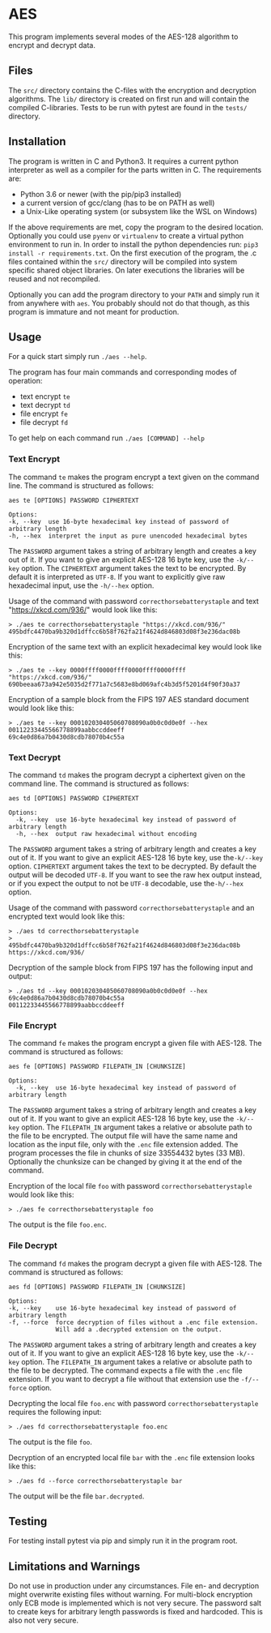 # AES
This program implements several modes of the AES-128 algorithm to encrypt and decrypt data.

## Files
The `src/` directory contains the C-files with the encryption and decryption algorithms. The `lib/` directory is created on first run and will contain the compiled C-libraries. Tests to be run with pytest are found in the `tests/` directory.

## Installation
The program is written in C and Python3. It requires a current python interpreter as well as a compiler for the parts written in C. The requirements are:
* Python 3.6 or newer (with the pip/pip3 installed)
* a current version of gcc/clang (has to be on PATH as well)
* a Unix-Like operating system (or subsystem like the WSL on Windows)

If the above requirements are met, copy the program to the desired location. Optionally you could use `pyenv` or `virtualenv` to create a virtual python environment to run in.
In order to install the python dependencies run: `pip3 install -r requirements.txt`.
On the first execution of the program, the .c files contained within the `src/` directory will be compiled into system specific shared object libraries. On later executions the libraries will be reused and not recompiled.  

Optionally you can add the program directory to your `PATH` and simply run it from anywhere with `aes`. You probably should not do that though, as this program is immature and not meant for production.

## Usage
For a quick start simply run `./aes --help`.

The program has four main commands and corresponding modes of operation:
* text encrypt `te`
* text decrypt `td`
* file encrypt `fe`
* file decrypt `fd`

To get help on each command run `./aes [COMMAND] --help`

### Text Encrypt
The command `te` makes the program encrypt a text given on the command line. The command is structured as follows:
```
aes te [OPTIONS] PASSWORD CIPHERTEXT

Options:
-k, --key  use 16-byte hexadecimal key instead of password of arbitrary length
-h, --hex  interpret the input as pure unencoded hexadecimal bytes
```

The `PASSWORD` argument takes a string of arbitrary length and creates a key out of it. If you want to give an explicit AES-128 16 byte key, use the `-k/--key` option. The `CIPHERTEXT` argument takes the text to be encrypted. By default it is interpreted as `UTF-8`. If you want to explicitly give raw hexadecimal input, use the `-h/--hex` option.

Usage of the command with password `correcthorsebatterystaple` and text "https://xkcd.com/936/" would look like this:
```
> ./aes te correcthorsebatterystaple "https://xkcd.com/936/"
495bdfc4470ba9b320d1dffcc6b58f762fa21f4624d846803d08f3e236dac08b
```

Encryption of the same text with an explicit hexadecimal key would look like this:
```
> ./aes te --key 0000ffff0000ffff0000ffff0000ffff "https://xkcd.com/936/"
690beeaa673a942e5035d2f771a7c5683e8bd069afc4b3d5f5201d4f90f30a37
```

Encryption of a sample block from the FIPS 197 AES standard document would look like this:
```
> ./aes te --key 000102030405060708090a0b0c0d0e0f --hex 00112233445566778899aabbccddeeff
69c4e0d86a7b0430d8cdb78070b4c55a
```

### Text Decrypt
The command `td` makes the program decrypt a ciphertext given on the command line. The command is structured as follows:
```
aes td [OPTIONS] PASSWORD CIPHERTEXT

Options:
  -k, --key  use 16-byte hexadecimal key instead of password of arbitrary length
  -h, --hex  output raw hexadecimal without encoding
```
The `PASSWORD` argument takes a string of arbitrary length and creates a key out of it. If you want to give an explicit AES-128 16 byte key, use the`-k/--key` option. `CIPHERTEXT` argument takes the text to be decrypted. By default the output will be decoded `UTF-8`. If you want to see the raw hex output instead, or if you expect the output to not be `UTF-8` decodable, use the`-h/--hex` option.

Usage of the command with password `correcthorsebatterystaple` and an encrypted text would look like this:
```
> ./aes td correcthorsebatterystaple
>      495bdfc4470ba9b320d1dffcc6b58f762fa21f4624d846803d08f3e236dac08b
https://xkcd.com/936/
```

Decryption of the sample block from FIPS 197 has the following input and output:
```
> ./aes td --key 000102030405060708090a0b0c0d0e0f --hex 69c4e0d86a7b0430d8cdb78070b4c55a
00112233445566778899aabbccddeeff
```

### File Encrypt
The command `fe` makes the program encrypt a given file with AES-128. The command is structured as follows:
```
aes fe [OPTIONS] PASSWORD FILEPATH_IN [CHUNKSIZE]

Options:
  -k, --key  use 16-byte hexadecimal key instead of password of arbitrary length
```
The `PASSWORD` argument takes a string of arbitrary length and creates a key out of it. If you want to give an explicit AES-128 16 byte key, use the `-k/--key` option. The `FILEPATH_IN` argument takes a relative or absolute path to the file to be encrypted. The output file will have the same name and location as the input file, only with the `.enc` file extension added. The program processes the file in chunks of size 33554432 bytes (33 MB). Optionally the chunksize can be changed by giving it at the end of the command.

Encryption of the local file `foo` with password `correcthorsebatterystaple` would look like this:
```
> ./aes fe correcthorsebatterystaple foo
```
The output is the file `foo.enc`.

### File Decrypt
The command `fd` makes the program decrypt a given file with AES-128. The command is structured as follows:
```
aes fd [OPTIONS] PASSWORD FILEPATH_IN [CHUNKSIZE]

Options:
-k, --key    use 16-byte hexadecimal key instead of password of arbitrary length
-f, --force  force decryption of files without a .enc file extension.
             Will add a .decrypted extension on the output.
```
The `PASSWORD` argument takes a string of arbitrary length and creates a key out of it. If you want to give an explicit AES-128 16 byte key, use the `-k/--key` option. The `FILEPATH_IN` argument takes a relative or absolute path to the file to be decrypted. The command expects a file with the `.enc` file extension. If you want to decrypt a file without that extension use the `-f/--force` option.

Decrypting the local file `foo.enc` with password `correcthorsebatterystaple` requires the following input:
```
> ./aes fd correcthorsebatterystaple foo.enc
```
The output is the file `foo`.

Decryption of an encrypted local file `bar` with the `.enc` file extension looks like this:
```
> ./aes fd --force correcthorsebatterystaple bar
```
The output will be the file `bar.decrypted`.

## Testing
For testing install pytest via pip and simply run it in the program root.

## Limitations and Warnings
Do not use in production under any circumstances.
File en- and decryption might overwrite existing files without warning.
For multi-block encryption only ECB mode is implemented which is not very secure.
The password salt to create keys for arbitrary length passwords is fixed and hardcoded. This is also not very secure.
